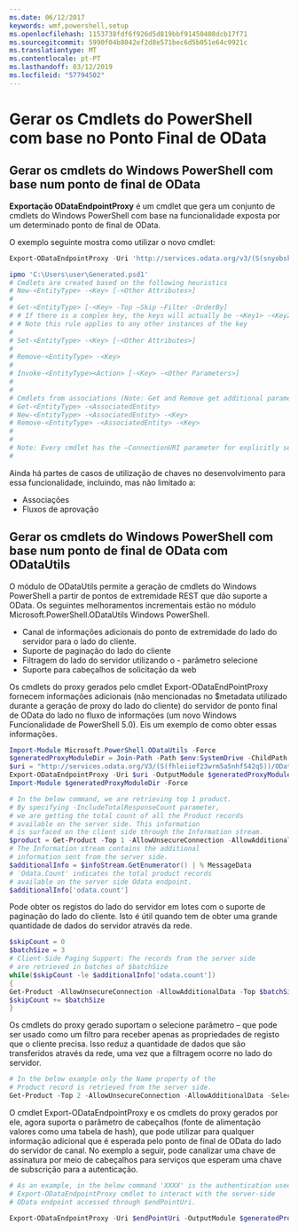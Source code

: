 ```yaml
---
ms.date: 06/12/2017
keywords: wmf,powershell,setup
ms.openlocfilehash: 1153738fdf6f926d5d819bbf91450408dcb17f71
ms.sourcegitcommit: 5990f04b8042ef2d8e571bec6d5b051e64c9921c
ms.translationtype: MT
ms.contentlocale: pt-PT
ms.lasthandoff: 03/12/2019
ms.locfileid: "57794502"
---
```

# <a name="generate-powershell-cmdlets-based-on-odata-endpoint"></a>Gerar os Cmdlets do PowerShell com base no Ponto Final de OData

## <a name="generate-windows-powershell-cmdlets-based-on-an-odata-endpoint"></a>Gerar os cmdlets do Windows PowerShell com base num ponto de final de OData

**Exportação ODataEndpointProxy** é um cmdlet que gera um conjunto de cmdlets do Windows PowerShell com base na funcionalidade exposta por um determinado ponto de final de OData.

O exemplo seguinte mostra como utilizar o novo cmdlet:

```powershell
Export-ODataEndpointProxy -Uri 'http://services.odata.org/v3/(S(snyobsk1hhutkb2yulwldgf1))/odata/odata.svc' -OutputModule C:\Users\user\Generated.psd1

ipmo 'C:\Users\user\Generated.psd1'
# Cmdlets are created based on the following heuristics
# New-<EntityType> -<Key> [-<Other Attributes>]
#
# Get-<EntityType> [-<Key> -Top –Skip –Filter -OrderBy]
# # If there is a complex key, the keys will actually be -<Key1> -<Key2>…
# # Note this rule applies to any other instances of the key
#
# Set-<EntityType> -<Key> [-<Other Attributes>]
#
# Remove-<EntityType> -<Key>
#
# Invoke-<EntityType><Action> [-<Key> -<Other Parameters>]
#
#
# Cmdlets from associations (Note: Get and Remove get additional parameter sets)
# Get-<EntityType> -<AssociatedEntity>
# New-<EntityType> -<AssociatedEntity> -<Key>
# Remove-<EntityType> -<AssociatedEntity> -<Key>
#
#
# Note: Every cmdlet has the –ConnectionURI parameter for explicitly setting the URI of the endpoint. This normally uses the same address that you gave the Export-ODataEndpointProxy cmdlet, but can be overridden in this fashion for the sake of similar endpoints.
#
```

Ainda há partes de casos de utilização de chaves no desenvolvimento para essa funcionalidade, incluindo, mas não limitado a:
-   Associações
-   Fluxos de aprovação

## <a name="generate-windows-powershell-cmdlets-based-on-an-odata-endpoint-with-odatautils"></a>Gerar os cmdlets do Windows PowerShell com base num ponto de final de OData com ODataUtils

O módulo de ODataUtils permite a geração de cmdlets do Windows PowerShell a partir de pontos de extremidade REST que dão suporte a OData. Os seguintes melhoramentos incrementais estão no módulo Microsoft.PowerShell.ODataUtils Windows PowerShell.
-   Canal de informações adicionais do ponto de extremidade do lado do servidor para o lado do cliente.
-   Suporte de paginação do lado do cliente
-   Filtragem do lado do servidor utilizando o - parâmetro selecione
-   Suporte para cabeçalhos de solicitação da web

Os cmdlets do proxy gerados pelo cmdlet Export-ODataEndPointProxy fornecem informações adicionais (não mencionadas no $metadata utilizado durante a geração de proxy do lado do cliente) do servidor de ponto final de OData do lado no fluxo de informações (um novo Windows Funcionalidade de PowerShell 5.0). Eis um exemplo de como obter essas informações.

```powershell
Import-Module Microsoft.PowerShell.ODataUtils -Force
$generatedProxyModuleDir = Join-Path -Path $env:SystemDrive -ChildPath 'ODataDemoProxy'
$uri = "http://services.odata.org/V3/(S(fhleiief23wrm5a5nhf542q5))/OData/OData.svc/"
Export-ODataEndpointProxy -Uri $uri -OutputModule $generatedProxyModuleDir -Force -AllowUnSecureConnection -Verbose -AllowClobber
Import-Module $generatedProxyModuleDir -Force

# In the below command, we are retrieving top 1 product.
# By specifying -IncludeTotalResponseCount parameter,
# we are getting the total count of all the Product records
# available on the server side. This information
# is surfaced on the client side through the Information stream.
$product = Get-Product -Top 1 -AllowUnsecureConnection -AllowAdditionalData -IncludeTotalResponseCount -InformationVariable infoStream
# The Information stream contains the additional
# information sent from the server side.
$additionalInfo = $infoStream.GetEnumerator() | % MessageData
# 'Odata.Count' indicates the total product records
# available on the server side Odata endpoint.
$additionalInfo['odata.count']
```

Pode obter os registos do lado do servidor em lotes com o suporte de paginação do lado do cliente. Isto é útil quando tem de obter uma grande quantidade de dados do servidor através da rede.

```powershell
$skipCount = 0
$batchSize = 3
# Client-Side Paging Support: The records from the server side
# are retrieved in batches of $batchSize
while($skipCount -le $additionalInfo['odata.count'])
{
Get-Product -AllowUnsecureConnection -AllowAdditionalData -Top $batchSize -Skip $skipCount
$skipCount += $batchSize
}
```

Os cmdlets do proxy gerado suportam o selecione parâmetro – que pode ser usado como um filtro para receber apenas as propriedades de registo que o cliente precisa. Isso reduz a quantidade de dados que são transferidos através da rede, uma vez que a filtragem ocorre no lado do servidor.

```powershell
# In the below example only the Name property of the
# Product record is retrieved from the server side.
Get-Product -Top 2 -AllowUnsecureConnection -AllowAdditionalData -Select Name
```

O cmdlet Export-ODataEndpointProxy e os cmdlets do proxy gerados por ele, agora suporta o parâmetro de cabeçalhos (fonte de alimentação valores como uma tabela de hash), que pode utilizar para qualquer informação adicional que é esperada pelo ponto de final de OData do lado do servidor de canal. No exemplo a seguir, pode canalizar uma chave de assinatura por meio de cabeçalhos para serviços que esperam uma chave de subscrição para a autenticação.

```powershell
# As an example, in the below command 'XXXX' is the authentication used by the
# Export-ODataEndpointProxy cmdlet to interact with the server-side
# OData endpoint accessed through $endPointUri.

Export-ODataEndpointProxy -Uri $endPointUri -OutputModule $generatedProxyModuleDir -Force -AllowUnSecureConnection -Verbose -Headers @{'subscription-key'='XXXX'}
```
